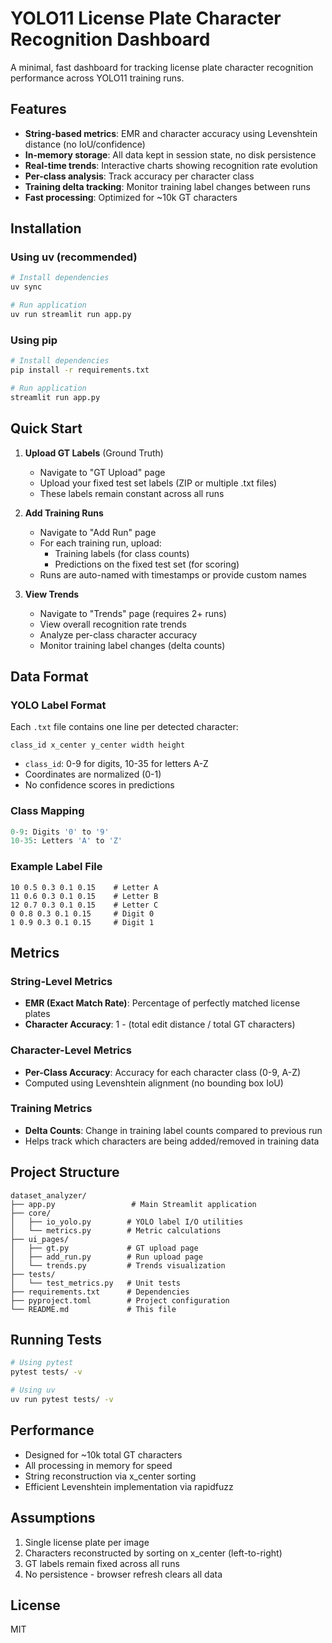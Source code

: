 # YOLO11 License Plate Character Recognition Dashboard

A minimal, fast dashboard for tracking license plate character recognition performance across YOLO11 training runs.

## Features

- **String-based metrics**: EMR and character accuracy using Levenshtein distance (no IoU/confidence)
- **In-memory storage**: All data kept in session state, no disk persistence
- **Real-time trends**: Interactive charts showing recognition rate evolution
- **Per-class analysis**: Track accuracy per character class
- **Training delta tracking**: Monitor training label changes between runs
- **Fast processing**: Optimized for ~10k GT characters

## Installation

### Using uv (recommended)

```bash
# Install dependencies
uv sync

# Run application
uv run streamlit run app.py
```

### Using pip

```bash
# Install dependencies
pip install -r requirements.txt

# Run application
streamlit run app.py
```

## Quick Start

1. **Upload GT Labels** (Ground Truth)
   - Navigate to "GT Upload" page
   - Upload your fixed test set labels (ZIP or multiple .txt files)
   - These labels remain constant across all runs

2. **Add Training Runs**
   - Navigate to "Add Run" page
   - For each training run, upload:
     - Training labels (for class counts)
     - Predictions on the fixed test set (for scoring)
   - Runs are auto-named with timestamps or provide custom names

3. **View Trends**
   - Navigate to "Trends" page (requires 2+ runs)
   - View overall recognition rate trends
   - Analyze per-class character accuracy
   - Monitor training label changes (delta counts)

## Data Format

### YOLO Label Format
Each `.txt` file contains one line per detected character:
```
class_id x_center y_center width height
```

- `class_id`: 0-9 for digits, 10-35 for letters A-Z
- Coordinates are normalized (0-1)
- No confidence scores in predictions

### Class Mapping
```python
0-9: Digits '0' to '9'
10-35: Letters 'A' to 'Z'
```

### Example Label File
```
10 0.5 0.3 0.1 0.15    # Letter A
11 0.6 0.3 0.1 0.15    # Letter B
12 0.7 0.3 0.1 0.15    # Letter C
0 0.8 0.3 0.1 0.15     # Digit 0
1 0.9 0.3 0.1 0.15     # Digit 1
```

## Metrics

### String-Level Metrics
- **EMR (Exact Match Rate)**: Percentage of perfectly matched license plates
- **Character Accuracy**: 1 - (total edit distance / total GT characters)

### Character-Level Metrics
- **Per-Class Accuracy**: Accuracy for each character class (0-9, A-Z)
- Computed using Levenshtein alignment (no bounding box IoU)

### Training Metrics
- **Delta Counts**: Change in training label counts compared to previous run
- Helps track which characters are being added/removed in training data

## Project Structure

```
dataset_analyzer/
├── app.py                 # Main Streamlit application
├── core/
│   ├── io_yolo.py        # YOLO label I/O utilities
│   └── metrics.py        # Metric calculations
├── ui_pages/
│   ├── gt.py             # GT upload page
│   ├── add_run.py        # Run upload page
│   └── trends.py         # Trends visualization
├── tests/
│   └── test_metrics.py   # Unit tests
├── requirements.txt      # Dependencies
├── pyproject.toml        # Project configuration
└── README.md             # This file
```

## Running Tests

```bash
# Using pytest
pytest tests/ -v

# Using uv
uv run pytest tests/ -v
```

## Performance

- Designed for ~10k total GT characters
- All processing in memory for speed
- String reconstruction via x_center sorting
- Efficient Levenshtein implementation via rapidfuzz

## Assumptions

1. Single license plate per image
2. Characters reconstructed by sorting on x_center (left-to-right)
3. GT labels remain fixed across all runs
4. No persistence - browser refresh clears all data

## License

MIT
